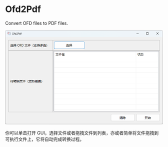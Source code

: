# Ofd2Pdf

Convert OFD files to PDF files.

![Ofd2Pdf GUI](screenshot.png)

你可以单击打开 GUI，选择文件或者拖拽文件到列表，亦或者简单将文件拖拽到可执行文件上，它将自动完成转换过程。
